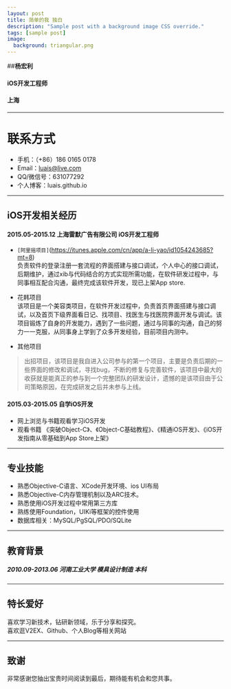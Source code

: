 ```yaml
---
layout: post
title: 简单的我 独白
description: "Sample post with a background image CSS override."
tags: [sample post]
image:
  background: triangular.png
---
```




##**杨宏利**	

#### iOS开发工程师<br>

#### 上海
---
# 联系方式
- 手机：（+86）186 0165 0178<br>
- Email：luais@live.com<br>
- QQ/微信号：631077292<br>
- 个人博客：luais.github.io	

------

##  iOS开发相关经历	

#### 2015.05-2015.12	 上海雷默广告有限公司   	iOS开发工程师	
*	`[阿里摇项目]`(https://itunes.apple.com/cn/app/a-li-yao/id1054243685?mt=8)<br>
负责软件的登录注册一套流程的界面搭建与接口调试，个人中心的接口调试，后期维护，通过xib与代码结合的方式实现所需功能，在软件研发过程中，与同事相互配合沟通，最终完成该软件开发，现已上架App store.

*	花韩项目<br>
该项目是一个美容类项目，在软件开发过程中，负责首页界面搭建与接口调试，以及首页下级界面看日记、找项目、找医生与找医院界面开发与调试。该项目锻炼了自身的开发能力，遇到了一些问题，通过与同事的沟通，自己的努力一一克服，从同事身上学到了众多开发经验，目前项目内测中。

*	其他项目
>出招项目，该项目是我自进入公司参与的第一个项目，主要是负责后期的一些界面的修改和调试，寻找bug，不断的修复与完善软件，该项目中最大的收获就是能真正的参与到一个完整团队的研发设计，遗憾的是该项目由于公司策略原因，在完成研发之后并未参与上线。

#### 2015.03-2015.05	自学iOS开发	
*	网上浏览与书籍观看学习iOS开发	
*	观看书籍 《突破Object-C》、《Object-C基础教程》、《精通iOS开发》、《iOS开发指南从零基础到App Store上架》

------

## 专业技能	
- 熟悉Objective-C语言、XCode开发环境、ios UI布局
- 熟悉Objective-C内存管理机制以及ARC技术。
- 熟悉使用iOS开发过程中常用第三方库
- 熟练使用Foundation，UIKi等框架的控件使用
- 数据库相关：MySQL/PgSQL/PDO/SQLite

***

## 教育背景<br>
##### 2010.09-2013.06	河南工业大学	模具设计制造	本科	

------

## 特长爱好<br>
喜欢学习新技术，钻研新领域，乐于分享和探究。	
喜欢逛V2EX、Github、个人Blog等相关网站	

---

## 致谢
非常感谢您抽出宝贵时间阅读到最后，期待能有机会和您共事。

